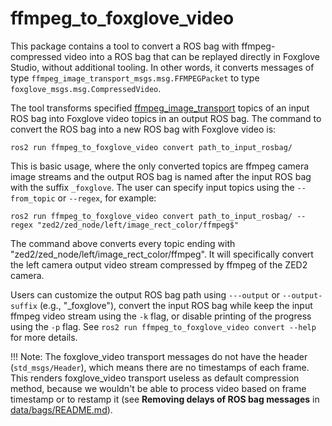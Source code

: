 ffmpeg_to_foxglove_video
================

This package contains a tool to convert a ROS bag with ffmpeg-compressed video into a ROS bag that can be replayed directly in Foxglove Studio, without additional tooling. In other words, it converts messages of type `ffmpeg_image_transport_msgs.msg.FFMPEGPacket` to type `foxglove_msgs.msg.CompressedVideo`.

The tool transforms specified [ffmpeg_image_transport][] topics of an input ROS bag into Foxglove video topics in an output ROS bag. The command to convert the ROS bag into a new ROS bag with Foxglove video is:

```
ros2 run ffmpeg_to_foxglove_video convert path_to_input_rosbag/
```

This is basic usage, where the only converted topics are ffmpeg camera image streams and the output ROS bag is named after the input ROS bag with the suffix `_foxglove`. The user can specify input topics using the `--from_topic` or `--regex`, for example:

```
ros2 run ffmpeg_to_foxglove_video convert path_to_input_rosbag/ --regex "zed2/zed_node/left/image_rect_color/ffmpeg$"
```

The command above converts every topic ending with "zed2/zed_node/left/image_rect_color/ffmpeg". It will specifically convert the left camera output video stream compressed by ffmpeg of the ZED2 camera.

Users can customize the output ROS bag path using `---output` or `--output-suffix` (e.g., "_foxglove"), convert the input ROS bag while keep the input ffmpeg video stream using the `-k` flag, or disable printing of the progress using the `-p` flag. See `ros2 run ffmpeg_to_foxglove_video convert --help` for more details.

!!! Note: The foxglove_video transport messages do not have the header (`std_msgs/Header`), which means there are no timestamps of each frame. This renders foxglove_video transport useless as default compression method, because we wouldn't be able to process video based on frame timestamp or to restamp it (see **Removing delays of ROS bag messages** in [data/bags/README.md](../../../data/bags/README.md)).

[ffmpeg_to_foxglove_video]: ../../ros2_ws/src/ffmpeg_to_foxglove_video/
[ffmpeg_image_transport]: https://github.com/ros-misc-utilities/ffmpeg_image_transport
